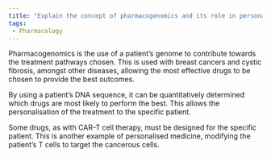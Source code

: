 ```yaml
---
title: "Explain the concept of pharmacogenomics and its role in personalizing medicine for more effective treatment strategies."
tags:
 - Pharmacology
---
```

Pharmacogenomics is the use of a patient’s genome to contribute towards the treatment pathways chosen. This is used with breast cancers and cystic fibrosis, amongst other diseases, allowing the most effective drugs to be chosen to provide the best outcomes. 

By using a patient’s DNA sequence, it can be quantitatively determined which drugs are most likely to perform the best. This allows the personalisation of the treatment to the specific patient. 

Some drugs, as with CAR-T cell therapy, must be designed for the specific patient. This is another example of personalised medicine, modifying the patient’s T cells to target the cancerous cells. 
